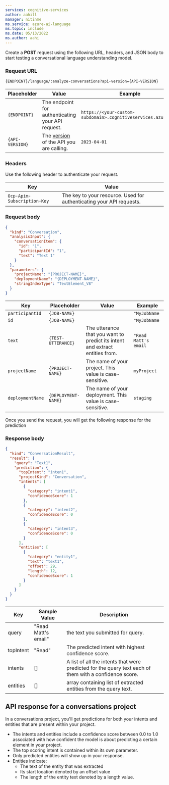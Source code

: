 ```yaml
---
services: cognitive-services
author: aahill
manager: nitinme
ms.service: azure-ai-language
ms.topic: include
ms.date: 05/13/2022
ms.author: aahi
---
```


Create a **POST** request using the following URL, headers, and JSON body to start testing a conversational language understanding model.


### Request URL

```rest
{ENDPOINT}/language/:analyze-conversations?api-version={API-VERSION}
```

|Placeholder  |Value  | Example |
|---------|---------|---------|
|`{ENDPOINT}`     | The endpoint for authenticating your API request.   | `https://<your-custom-subdomain>.cognitiveservices.azure.com` |
|`{API-VERSION}`     | The [version](../../../concepts/model-lifecycle.md#api-versions) of the API you are calling. | `2023-04-01` |


### Headers

Use the following header to authenticate your request. 

|Key|Value|
|--|--|
|`Ocp-Apim-Subscription-Key`| The key to your resource. Used for authenticating your API requests.|

### Request body

```json
{
  "kind": "Conversation",
  "analysisInput": {
    "conversationItem": {
      "id": "1",
      "participantId": "1",
      "text": "Text 1"
    }
  },
  "parameters": {
    "projectName": "{PROJECT-NAME}",
    "deploymentName": "{DEPLOYMENT-NAME}",
    "stringIndexType": "TextElement_V8"
  }
}
```


|Key  |Placeholder  |Value  | Example |
|---------|---------|----------|--|
| `participantId` | `{JOB-NAME}` |  | `"MyJobName` |
| `id` | `{JOB-NAME}` |  | `"MyJobName` |
| `text` | `{TEST-UTTERANCE}` | The utterance that you want to predict its intent and extract entities from. | `"Read Matt's email` |
| `projectName` | `{PROJECT-NAME}` | The name of your project. This value is case-sensitive.   | `myProject` |
| `deploymentName` | `{DEPLOYMENT-NAME}` | The name of your deployment. This value is case-sensitive.  | `staging` |

Once you send the request, you will get the following response for the prediction

### Response body

```json
{
  "kind": "ConversationResult",
  "result": {
    "query": "Text1",
    "prediction": {
      "topIntent": "inten1",
      "projectKind": "Conversation",
      "intents": [
        {
          "category": "intent1",
          "confidenceScore": 1
        },
        {
          "category": "intent2",
          "confidenceScore": 0
        },
        {
          "category": "intent3",
          "confidenceScore": 0
        }
      ],
      "entities": [
        {
          "category": "entity1",
          "text": "text1",
          "offset": 29,
          "length": 12,
          "confidenceScore": 1
        }
      ]
    }
  }
}
```

|Key|Sample Value|Description|
|--|--|--|
|query|"Read Matt's email"|the text you submitted for query.|
|topIntent|"Read"|The predicted intent with highest confidence score.|
|intents|[]| A list of all the intents that were predicted for the query text each of them with a confidence score.|
|entities|[]| array containing list of extracted entities from the query text.|


## API response for a conversations project

In a conversations project, you'll get predictions for both your intents and entities that are present within your project. 
* The intents and entities include a confidence score between 0.0 to 1.0 associated with how confident the model is about predicting a certain element in your project. 
* The top scoring intent is contained within its own parameter.
* Only predicted entities will show up in your response.
* Entities indicate:
    * The text of the entity that was extracted
    * Its start location denoted by an offset value
    * The length of the entity text denoted by a length value.
